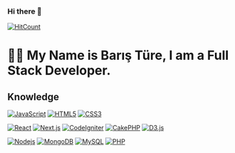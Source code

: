 ### Hi there 👋 

[![HitCount](http://hits.dwyl.com/https://githubcom/baristure/https://githubcom/baristure.svg)](http://hits.dwyl.com/https://githubcom/baristure/https://githubcom/baristure)

# :man_technologist: My Name is Barış Türe, I am a Full Stack Developer.

## Knowledge

[![JavaScript](https://img.shields.io/badge/-JavaScript-black?style=flat-square&logo=javascript&link=https://github.com/baristure/)](https://github.com/baristure/)
[![HTML5](https://img.shields.io/badge/-HTML5-E34F26?style=flat-square&logo=html5&logoColor=white&link=https://github.com/baristure/)](https://github.com/baristure/)
[![CSS3](https://img.shields.io/badge/-CSS3-1572B6?style=flat-square&logo=css3&link=https://github.com/baristure/)](https://github.com/baristure/)

[![React](https://img.shields.io/badge/-React-black?style=flat-square&logo=react&link=https://github.com/baristure/)](https://github.com/baristure/)
[![Next.js](https://img.shields.io/badge/-Next.js-black?style=flat-square&logo=next.js&link=https://github.com/baristure/)](https://github.com/baristure/)
[![CodeIgniter](https://img.shields.io/badge/-CodeIgniter-801010?style=flat-square&logo=codeigniter&link=https://github.com/baristure/)](https://github.com/baristure/)
[![CakePHP](https://img.shields.io/badge/-CakePHP-801010?style=flat-square&logo=cakephp&link=https://github.com/baristure/)](https://github.com/baristure/)
[![D3.js](https://img.shields.io/badge/-D3.js-663300?style=flat-square&logo=d3.js&link=https://github.com/baristure/)](https://github.com/baristure/)

[![Nodejs](https://img.shields.io/badge/-Nodejs-black?style=flat-square&logo=Node.js&link=https://github.com/baristure/)](https://github.com/baristure/)
[![MongoDB](https://img.shields.io/badge/-MongoDB-black?style=flat-square&logo=mongodb&link=https://github.com/baristure/)](https://github.com/baristure/)
[![MySQL](https://img.shields.io/badge/-MySQL-4479A1?style=flat-square&logo=mysql&link=https://github.com/baristure/)](https://github.com/baristure/)
[![PHP](https://img.shields.io/badge/-PHP-777BB4?style=flat-square&logo=php&link=https://github.com/baristure/)](https://github.com/baristure/)


<!--
**baristure/baristure** is a ✨ _special_ ✨ repository because its `README.md` (this file) appears on your GitHub profile.

Here are some ideas to get you started:

- 🔭 I’m currently working on ...
- 🌱 I’m currently learning ...
- 👯 I’m looking to collaborate on ...
- 🤔 I’m looking for help with ...
- 💬 Ask me about ...
- 📫 How to reach me: ...
- 😄 Pronouns: ...
- ⚡ Fun fact: ...
-->
